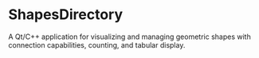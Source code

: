 # ShapesDirectory
A Qt/C++ application for visualizing and managing geometric shapes with connection capabilities, counting, and tabular display.

